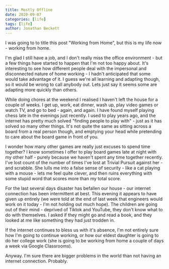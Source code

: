 ```yaml
---
title: Mostly Offline
date: 2020-09-07
categories: [life]
tags: [life]
author: Jonathan Beckett
---
```


I was going to to title this post "Working from Home", but this is my life now - working from home.

I'm glad I still have a job, and I don't really miss the office environment - but a few things have started to happen that I'm not too happy about. It's interesting to see how different people deal with the impersonal and disconnected nature of home working - I hadn't anticipated that some would take advantage of it. I guess we're all learning and adapting though, so it would be wrong to call anybody out. Lets just say it seems some are adapting more quickly than others.

While doing chores at the weekend I realised I haven't left the house for a couple of weeks. I get up, work, eat dinner, wash up, play video games or watch TV, and go to bed - again, and again. I have found myself playing chess late in the evenings just recently. I used to play years ago, and the internet has pretty much solved "finding people to play with" - just as it has solved so many other things. It's not quite the same as sitting across a board from a real person though, and emptying your head while pretending to care about the board game in front of you.

I wonder how many other games are really just excuses to spend time together? I know sometimes I offer to play board games late at night with my other half - purely because we haven't spent any time together recently. I've lost count of the number of times I've lost at Trivial Pursuit against her - and scrabble. She lulls me into a false sense of security - like a cat playing with a mouse - lets me feel quite clever, and then ruins everything with some stupid word that scores more than my total score.

For the last several days disaster has befallen our house - our internet connection has been intermittent at best. This evening it appears to have given up entirely (we were told at the end of last week that engineers would work on it today - I'm not holding out much hope). The children are going out of their mind - deprived of Tiktok and YouTube, they don't know what to do with themselves. I asked if they might go and read a book, and they looked at me like something they had just trodden in.

If the internet continues to bless us with it's absence, I'm not entirely sure how I'm going to continue working, or how our eldest daughter is going to do her college work (she is going to be working from home a couple of days a week via Google Classrooms).

Anyway. I'm sure there are bigger problems in the world than not having an internet connection. Probably.